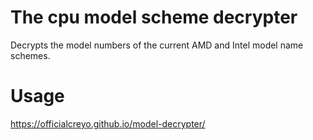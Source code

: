 # The cpu model scheme decrypter
Decrypts the model numbers of the current AMD and Intel model name schemes.

# Usage
https://officialcreyo.github.io/model-decrypter/
